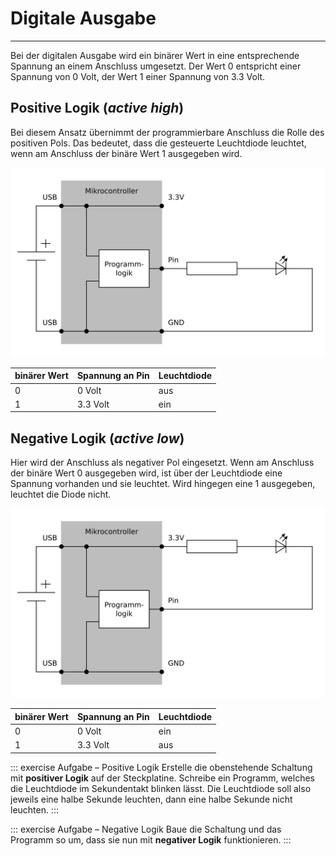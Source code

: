# Digitale Ausgabe
---

Bei der digitalen Ausgabe wird ein binärer Wert in eine entsprechende Spannung an einem Anschluss umgesetzt. Der Wert 0 entspricht einer Spannung von 0 Volt, der Wert 1 einer Spannung von 3.3 Volt.

## Positive Logik (*active high*)

Bei diesem Ansatz übernimmt der programmierbare Anschluss die Rolle des positiven Pols. Das bedeutet, dass die gesteuerte Leuchtdiode leuchtet, wenn am Anschluss der binäre Wert 1 ausgegeben wird.

![](images/digital-out-active-high.svg "Steuerung einer Leuchtdiode mit positiver Logik")

| binärer Wert | Spannung an Pin | Leuchtdiode |
| ------------ | --------------- | ----------- |
| 0            | 0 Volt          | aus         |
| 1            | 3.3 Volt        | ein         |

## Negative Logik (*active low*)

Hier wird der Anschluss als negativer Pol eingesetzt. Wenn am Anschluss der binäre Wert 0 ausgegeben wird, ist über der Leuchtdiode eine Spannung vorhanden und sie leuchtet. Wird hingegen eine 1 ausgegeben, leuchtet die Diode nicht.

![](images/digital-out-active-low.svg "Steuerung einer Leuchtdiode mit negativer Logik")

| binärer Wert | Spannung an Pin | Leuchtdiode |
| ------------ | --------------- | ----------- |
| 0            | 0 Volt          | ein         |
| 1            | 3.3 Volt        | aus         |


::: exercise Aufgabe – Positive Logik
Erstelle die obenstehende Schaltung mit **positiver Logik** auf der Steckplatine. Schreibe ein Programm, welches die Leuchtdiode im Sekundentakt blinken lässt. Die Leuchtdiode soll also jeweils eine halbe Sekunde leuchten, dann eine halbe Sekunde nicht leuchten.
:::


::: exercise Aufgabe – Negative Logik
Baue die Schaltung und das Programm so um, dass sie nun mit **negativer Logik** funktionieren.
:::
